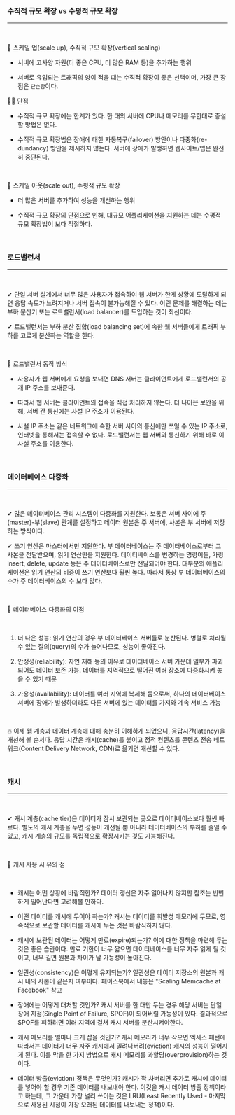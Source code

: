 ### 수직적 규모 확장 vs 수평적 규모 확장

---

<br>

📌 스케일 업(scale up), 수직적 규모 확장(vertical scaling)

- 서버에 고사양 자원(더 좋은 CPU, 더 많은 RAM 등)을 추가하는 행위

- 서버로 유입되는 트래픽의 양이 적을 떄는 수직적 확장이 좋은 선택이며, 가장 큰 장점은 `단순함`이다.

🤦‍♂️ 단점

- 수직적 규모 확장에는 한계가 있다. 한 대의 서버에 CPU나 메모리를 무한대로 증설할 방법은 없다.

- 수직적 규모 확장법은 장애에 대한 자동복구(failover) 방안이나 다중화(re-dundancy) 방안을 제시하지 않는다. 서버에 장애가 발생하면 웹사이트/앱은 완전히 중단된다.

<br>

📌 스케일 아웃(scale out), 수평적 규모 확장

- 더 많은 서버를 추가하여 성능을 개선하는 행위

- 수직적 규모 확장의 단점으로 인해, 대규모 어플리케이션을 지원하는 데는 수평적 규모 확장법이 보다 적절하다.

<br>

### 로드밸런서

---

<br>

✔ 단일 서버 설계에서 너무 많은 사용자가 접속하여 웹 서버가 한계 상황에 도달하게 되면 응답 속도가 느려지거나 서버 접속이 불가능해질 수 있다. 이런 문제를 해결하는 데는 부하 분산기 또는 로드밸런서(load balancer)를 도입하는 것이 최선이다.

✔ 로드밸런서는 부하 분산 집합(load balancing set)에 속한 웹 서버들에게 트래픽 부하를 고르게 분산하는 역할을 한다.

<br>

📌 로드밸런서 동작 방식

- 사용자가 웹 서버에게 요청을 보내면 DNS 서버는 클라이언트에게 로드밸런서의 공개 IP 주소를 보내준다.

- 따라서 웹 서버는 클라이언트의 접속을 직접 처리하지 않는다. 더 나아은 보안을 위해, 서버 간 통신에는 사설 IP 주소가 이용된다.

- 사설 IP 주소는 같은 네트워크에 속한 서버 사이의 통신에만 쓰일 수 있는 IP 주소로, 인터넷을 통해서는 접속할 수 없다. 로드밸런서는 웹 서버와 통신하기 위해 바로 이 사설 주소를 이용한다.

<br>

### 데이터베이스 다중화

---

<br>

✔ 많은 데이터베이스 관리 시스템이 다중화를 지원한다. 보통은 서버 사이에 주(master)-부(slave) 관계를 설정하고 데이터 원본은 주 서버에, 사본은 부 서버에 저장하는 방식이다.

✔ 쓰기 연산은 마스터에서만 지원한다. 부 데이터베이스는 주 데이터베이스로부터 그 사본을 전달받으며, 읽기 연산만을 지원한다. 데이터베이스를 변경하는 명령어들, 가령 insert, delete, update 등은 주 데이터베이스로만 전달되어야 한다. 대부분의 애플리케이션은 읽기 연산의 비중이 쓰기 연산보다 훨씬 높다. 따라서 통상 부 데이터베이스의 수가 주 데이터베이스의 수 보다 많다.

<br>

📌 데이터베이스 다중화의 이점

<br>

1. 더 나은 성능: 읽기 연산의 경우 부 데이터베이스 서버들로 분산된다. 병렬로 처리될 수 있는 질의(query)의 수가 늘어나므로, 성능이 좋아진다.

2. 안정성(reliability): 자연 재해 등의 이유로 데이터베이스 서버 가운데 일부가 파괴되어도 데이터 보존 가능. 데이터를 지역적으로 떨어진 여러 장소에 다중화시켜 놓을 수 있기 때문
3. 가용성(availability): 데이터를 여러 지역에 복제해 둠으로써, 하나의 데이터베이스 서버에 장애가 발생하더라도 다른 서버에 있는 데이터를 가져와 계속 서비스 가능

<br>

🔥 이제 웹 계층과 데이터 계층에 대해 충분히 이해하게 되었으니, 응답시간(latency)을 개선해 볼 순서다. 응답 시간은 캐시(cache)를 붙이고 정적 컨텐츠를 콘텐츠 전송 네트워크(Content Delivery Network, CDN)로 옮기면 개선할 수 있다.

<BR>

### 캐시

---

<bR>

✔ 캐시 계층(cache tier)은 데이터가 잠시 보관되는 곳으로 데이터베이스보다 훨씬 빠르다. 별도의 캐시 계층을 두면 성능이 개선될 뿐 아니라 데이터베이스의 부하를 줄일 수 있고, 캐시 계층의 규모를 독립적으로 확장시키는 것도 가능해진다.

<br>

📝 캐시 사용 시 유의 점

<br>

- 캐시는 어떤 상황에 바람직한가? 데이터 갱신은 자주 일어나지 않지만 참조는 빈번하게 일어난다면 고려해볼 만하다.

- 어떤 데이터를 캐시에 두어야 하는가? 캐시는 데이터를 휘발성 메모리에 두므로, 영속적으로 보관할 데이터를 캐시에 두는 것은 바람직하지 않다.

- 캐시에 보관된 데이터는 어떻게 만료(expire)되는가? 이에 대한 정책을 마련해 두는 것은 좋은 습관이다. 만료 기한이 너무 짧으면 데이터베이스를 너무 자주 읽게 될 것이고, 너무 길면 원본과 차이가 날 가능성이 높아진다.

- 일관성(consistency)은 어떻게 유지되는가? 일관성은 데이터 저장소의 원본과 캐시 내의 사본이 같은지 여부이다. 페이스북에서 내놓은 "Scaling Memcache at Facebook" 참고

- 장애에는 어떻게 대처할 것인가? 캐시 서버를 한 대만 두는 경우 해당 서버는 단일 장애 지점(Single Point of Failure, SPOF)이 되어버릴 가능성이 있다. 결과적으로 SPOF를 피하려면 여러 지역에 걸쳐 캐시 서버를 분산시켜야한다.

- 캐시 메모리를 얼마나 크게 잡을 것인가? 캐시 메모리가 너무 작으면 엑세스 패턴에 따라서는 데이터가 너무 자주 캐시에서 밀려나버려(eviction) 캐시의 성능이 떨어지게 된다. 이를 막을 한 가지 방법으로 캐시 메모리를 과할당(overprovision)하는 것이다.

- 데이터 방출(eviction) 정책은 무엇인가? 캐시가 꽉 차버리면 추가로 캐시에 데이터를 넣어야 할 경우 기존 데이터를 내보내야 한다. 이것을 캐시 데이터 방출 정책이라고 하는데, 그 가운데 가장 널리 쓰이는 것은 LRU(Least Recently Used - 마지막으로 사용된 시점이 가장 오래된 데이터를 내보내는 정책)이다.
